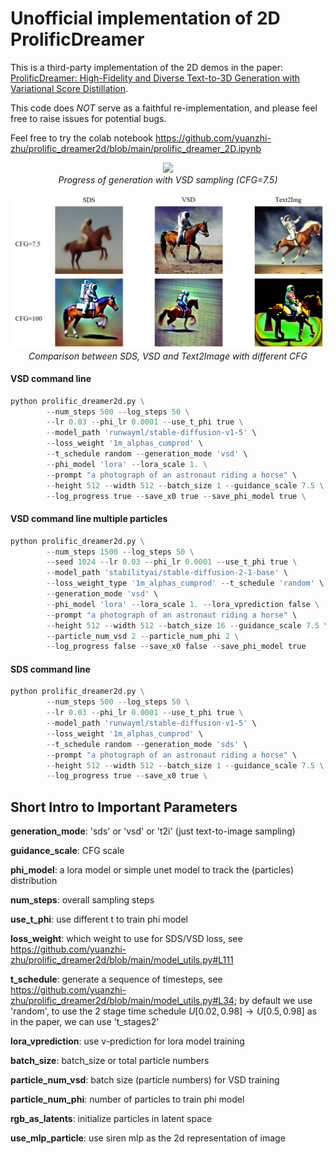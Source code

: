 # Unofficial implementation of 2D ProlificDreamer

This is a third-party implementation of the 2D demos in the paper: [ProlificDreamer: High-Fidelity and Diverse Text-to-3D Generation with Variational Score Distillation](https://arxiv.org/abs/2305.16213).

This code does *NOT* serve as a faithful re-implementation, and please feel free to raise issues for potential bugs.

Feel free to try the colab notebook https://github.com/yuanzhi-zhu/prolific_dreamer2d/blob/main/prolific_dreamer_2D.ipynb

<p align="center">
  <img src="figs/illustration.png" width="900px"/><br/>
  <em>Progress of generation with VSD sampling (CFG=7.5)</em>
</p>

<p align="center">
  <img src="figs/comparison.png" width="900px"/><br/>
  <em>Comparison between SDS, VSD and Text2Image with different CFG</em>
</p>


#### VSD command line
```python
python prolific_dreamer2d.py \
        --num_steps 500 --log_steps 50 \
        --lr 0.03 --phi_lr 0.0001 --use_t_phi true \
        --model_path 'runwayml/stable-diffusion-v1-5' \
        --loss_weight '1m_alphas_cumprod' \
        --t_schedule random --generation_mode 'vsd' \
        --phi_model 'lora' --lora_scale 1. \
        --prompt "a photograph of an astronaut riding a horse" \
        --height 512 --width 512 --batch_size 1 --guidance_scale 7.5 \
        --log_progress true --save_x0 true --save_phi_model true \
```

#### VSD command line multiple particles
```python
python prolific_dreamer2d.py \
        --num_steps 1500 --log_steps 50 \
        --seed 1024 --lr 0.03 --phi_lr 0.0001 --use_t_phi true \
        --model_path 'stabilityai/stable-diffusion-2-1-base' \
        --loss_weight_type '1m_alphas_cumprod' --t_schedule 'random' \
        --generation_mode 'vsd' \
        --phi_model 'lora' --lora_scale 1. --lora_vprediction false \
        --prompt "a photograph of an astronaut riding a horse" \
        --height 512 --width 512 --batch_size 16 --guidance_scale 7.5 \
        --particle_num_vsd 2 --particle_num_phi 2 \
        --log_progress false --save_x0 false --save_phi_model true
```

#### SDS command line
```python
python prolific_dreamer2d.py \
        --num_steps 500 --log_steps 50 \
        --lr 0.03 --phi_lr 0.0001 --use_t_phi true \
        --model_path 'runwayml/stable-diffusion-v1-5' \
        --loss_weight '1m_alphas_cumprod' \
        --t_schedule random --generation_mode 'sds' \
        --prompt "a photograph of an astronaut riding a horse" \
        --height 512 --width 512 --batch_size 1 --guidance_scale 7.5 \
        --log_progress true --save_x0 true \
```

## Short Intro to Important Parameters
**generation_mode**: 'sds' or 'vsd' or 't2i' (just text-to-image sampling)

**guidance_scale**: CFG scale

**phi_model**: a lora model or simple unet model to track the (particles) distribution

**num_steps**: overall sampling steps

**use_t_phi**: use different t to train phi model

**loss_weight**: which weight to use for SDS/VSD loss, see https://github.com/yuanzhi-zhu/prolific_dreamer2d/blob/main/model_utils.py#L111

**t_schedule**: generate a sequence of timesteps, see https://github.com/yuanzhi-zhu/prolific_dreamer2d/blob/main/model_utils.py#L34; by default we use 'random', to use the 2 stage time schedule $U[0.02,0.98] \rightarrow U[0.5,0.98]$ as in the paper, we can use 't_stages2'

**lora_vprediction**: use v-prediction for lora model training

**batch_size**: batch_size or total particle numbers

**particle_num_vsd**: batch size (particle numbers) for VSD training

**particle_num_phi**: number of particles to train phi model

**rgb_as_latents**: initialize particles in latent space

**use_mlp_particle**: use siren mlp as the 2d representation of image
